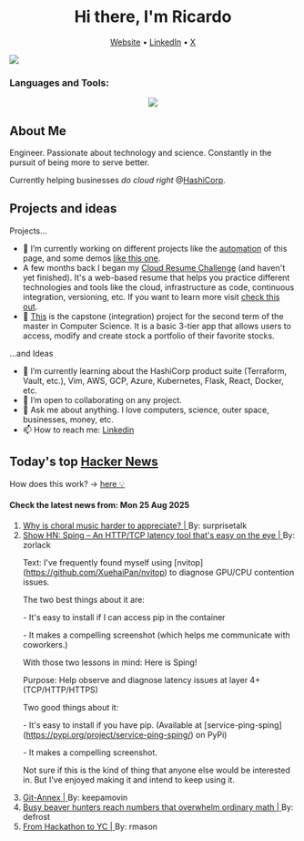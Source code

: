 
<!-- This is an HTML comment in your markdown file -->

<h1 align="center">Hi there, I'm Ricardo</h1>
<p align="center">
  <a href="https://ricardorompar.com" target="_blank">Website</a> •
  <a href="https://www.linkedin.com/in/ricardorompar/" target="_blank">LinkedIn</a> •
  <a href="https://twitter.com/ricardorompar" target="_blank">X</a>
</p>
<img src="https://badges.pufler.dev/visits/{ricardorompar}/{ricardorompar}"/>

<h3 align="left">Languages and Tools:</h3>
<p align="center">
  <a href="https://skillicons.dev" target="_blank">
    <img src="https://skillicons.dev/icons?i=terraform,aws,gcp,azure,git,python,kubernetes,react,js,docker,ubuntu" />
  </a>
</p>

<h2>About Me</h2>
Engineer. Passionate about technology and science. Constantly in the pursuit of being more to serve better.

Currently helping businesses <i>do cloud right</i> @<a href="https://github.com/hashicorp" target="_blank">HashiCorp</a>.

<h2>Projects and ideas</h2>
Projects...
<ul>
  <li>🔭 I’m currently working on different projects like the <a href="https://github.com/ricardorompar/ricardorompar/blob/main/automate.py">automation</a> of this page, and some demos <a href="https://github.com/ricardorompar/boundary-ansible-demo">like this one</a>.
  </li>

  <li >A few months back I began my <a href="https://github.com/ricardorompar/cloudResumeChallenge">Cloud Resume Challenge</a> (and haven't yet finished). It's a web-based resume that helps you practice different technologies and tools like the cloud, infrastructure as code, continuous integration, versioning, etc. If you want to learn more visit <a href="https://cloudresumechallenge.dev/docs/the-challenge/aws/" target="_blank">check this out</a>.
  </li>

  <li>🔭 <a href="https://github.com/ricardorompar/capstoneT2">This</a> is the capstone (integration) project for the second term of the master in Computer Science. It is a basic 3-tier app that allows users to access, modify and create stock a portfolio of their favorite stocks.
  </li>
</ul>
...and Ideas
<ul>
  <li>🌱 I’m currently learning about the HashiCorp product suite (Terraform, Vault, etc.), Vim, AWS, GCP, Azure, Kubernetes, Flask, React, Docker, etc.
  </li>
  <li>👯 I’m open to collaborating on any project.</li>
  <li>💬 Ask me about anything. I love computers, science, outer space, businesses, money, etc.</li>
  <li>📫 How to reach me: <a href="https://www.linkedin.com/in/ricardorompar/" target="_blank">Linkedin</a></li>
</ul>

<h2>Today's top <a href='https://news.ycombinator.com/' target="_blank">Hacker News</a></h2>
How does this work? -> <a href='./AUTOMATIC.md'>here 💡</a>

<h4>Check the latest news from: Mon 25 Aug 2025</h4>
<ol>
<li>
    <a href=https://marginalrevolution.com/marginalrevolution/2025/08/why-is-choral-music-harder-to-appreciate.html target="_blank">
        Why is choral music harder to appreciate? |
    </a>
    By: surprisetalk
</li>

<li>
    <a href=https://dseltzer.gitlab.io/sping/docs/ target="_blank">
        Show HN: Sping – An HTTP/TCP latency tool that's easy on the eye |
    </a>
    By: zorlack
</li>

<p>
Text: I&#x27;ve frequently found myself using [nvitop](<a href="https:&#x2F;&#x2F;github.com&#x2F;XuehaiPan&#x2F;nvitop" rel="nofollow">https:&#x2F;&#x2F;github.com&#x2F;XuehaiPan&#x2F;nvitop</a>) to diagnose GPU&#x2F;CPU contention issues.<p>The two best things about it are:<p>- It&#x27;s easy to install if I can access pip in the container<p>- It makes a compelling screenshot (which helps me communicate with coworkers.)<p>With those two lessons in mind: Here is Sping!<p>Purpose: Help observe and diagnose latency issues at layer 4+ (TCP&#x2F;HTTP&#x2F;HTTPS)<p>Two good things about it:<p>- It&#x27;s easy to install if you have pip. (Available at [service-ping-sping](<a href="https:&#x2F;&#x2F;pypi.org&#x2F;project&#x2F;service-ping-sping&#x2F;" rel="nofollow">https:&#x2F;&#x2F;pypi.org&#x2F;project&#x2F;service-ping-sping&#x2F;</a>) on PyPi)<p>- It makes a compelling screenshot.<p>Not sure if this is the kind of thing that anyone else would be interested in. But I&#x27;ve enjoyed making it and intend to keep using it. </br>
</p>

<li>
    <a href=https://git-annex.branchable.com/ target="_blank">
        Git-Annex |
    </a>
    By: keepamovin
</li>

<li>
    <a href=https://www.quantamagazine.org/busy-beaver-hunters-reach-numbers-that-overwhelm-ordinary-math-20250822/ target="_blank">
        Busy beaver hunters reach numbers that overwhelm ordinary math |
    </a>
    By: defrost
</li>

<li>
    <a href=https://www.producthunt.com/p/april-yc-s25/from-hackathon-to-yc target="_blank">
        From Hackathon to YC |
    </a>
    By: rmason
</li>
</ol>